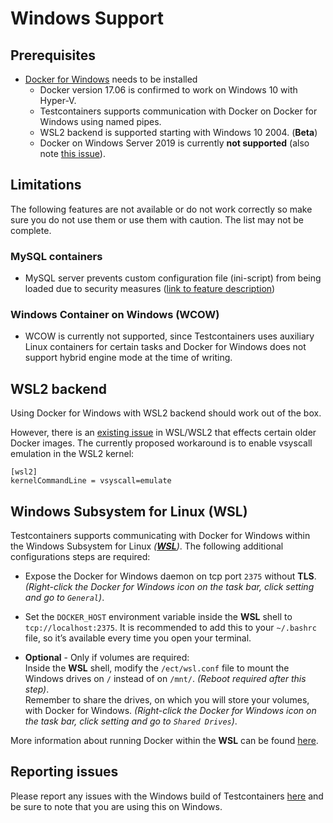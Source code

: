 # Windows Support

## Prerequisites
* [Docker for Windows](https://docs.docker.com/docker-for-windows/) needs to be installed
  * Docker version 17.06 is confirmed to work on Windows 10 with Hyper-V.
  * Testcontainers supports communication with Docker on Docker for Windows using named pipes.
  * WSL2 backend is supported starting with Windows 10 2004. (**Beta**)
  * Docker on Windows Server 2019 is currently **not supported** (also note [this issue](https://github.com/testcontainers/testcontainers-java/issues/2960)).

## Limitations
The following features are not available or do not work correctly so make sure you do not use them or use them with 
caution. The list may not be complete.

### MySQL containers
* MySQL server prevents custom configuration file (ini-script) from being loaded due to security measures ([link to feature description](../modules/databases/index.md#using-an-init-script-from-a-file))

### Windows Container on Windows (WCOW)

* WCOW is currently not supported, since Testcontainers uses auxiliary Linux containers for certain tasks and Docker for Windows does not support hybrid engine mode at the time of writing.

## WSL2 backend

Using Docker for Windows with WSL2 backend should work out of the box.

However, there is an [existing issue](https://github.com/microsoft/WSL/issues/4694) in WSL/WSL2 that effects certain older Docker images. 
The currently proposed workaround is to enable vsyscall emulation in the WSL2 kernel:
```
[wsl2]
kernelCommandLine = vsyscall=emulate
```

## Windows Subsystem for Linux (WSL)

Testcontainers supports communicating with Docker for Windows within the Windows Subsystem for Linux *([**WSL**](https://docs.microsoft.com/en-us/windows/wsl/about))*.
The following additional configurations steps are required:

+ Expose the Docker for Windows daemon on tcp port `2375` without **TLS**.
  *(Right-click the Docker for Windows icon on the task bar, click setting and go to `General`)*.

+ Set the `DOCKER_HOST` environment variable inside the **WSL** shell to `tcp://localhost:2375`.
  It is recommended to add this to your `~/.bashrc` file, so it’s available every time you open your terminal.

+ **Optional** - Only if volumes are required:  
  Inside the **WSL** shell, modify the `/ect/wsl.conf` file to mount the Windows drives on `/` instead of on `/mnt/`.
  *(Reboot required after this step)*.  
  Remember to share the drives, on which you will store your volumes, with Docker for Windows.
  *(Right-click the Docker for Windows icon on the task bar, click setting and go to `Shared Drives`)*.

More information about running Docker within the **WSL** can be found [here](https://nickjanetakis.com/blog/setting-up-docker-for-windows-and-wsl-to-work-flawlessly).

## Reporting issues

Please report any issues with the Windows build of Testcontainers [here](https://github.com/testcontainers/testcontainers-java/issues)
and be sure to note that you are using this on Windows.

